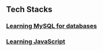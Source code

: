 ## Tech Stacks

### [Learning MySQL for databases](./Tech_Stacks/Learning_MySQL.md)
### [Learning JavaScript](./TechStacks/JavaScript.md)
